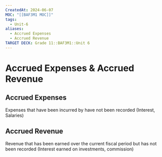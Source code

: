 ```yaml
---
CreatedAt: 2024-06-07
MOC: "[[BAF3M1 MOC]]"
tags:
  - Unit-6
aliases:
  - Accrued Expenses
  - Accrued Revenue
TARGET DECK: Grade 11::BAF3M1::Unit 6
---
```


# Accrued Expenses & Accrued Revenue

## Accrued Expenses
Expenses that have been incurred by have not been recorded (Interest, Salaries)


## Accrued Revenue
Revenue that has been earned over the current fiscal period but has not been recorded (Interest earned on investments,  commission)
